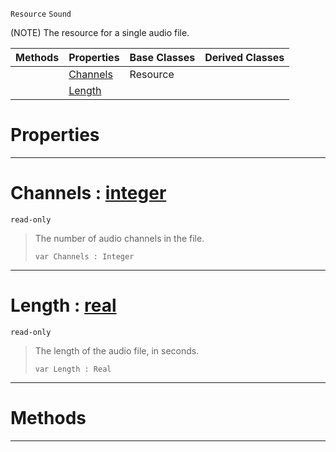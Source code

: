  `Resource` `Sound`



(NOTE) The resource for a single audio file.

|Methods|Properties|Base Classes|Derived Classes|
|---|---|---|---|
| |[ Channels](https://github.com/ZilchEngine/ZilchDocs/blob/master/code_reference/class_reference/sound.markdown#channels-zero-engine-doc)|Resource| |
| |[ Length](https://github.com/ZilchEngine/ZilchDocs/blob/master/code_reference/class_reference/sound.markdown#length-zero-engine-docum)| | |


 #  Properties


---  
 #  Channels : [integer](https://github.com/ZilchEngine/ZilchDocs/blob/master/code_reference/nada_base_types/integer.markdown)

 `read-only`

> The number of audio channels in the file.
> ``` lang=cpp, name=Nada
> var Channels : Integer


---  
 #  Length : [real](https://github.com/ZilchEngine/ZilchDocs/blob/master/code_reference/nada_base_types/real.markdown)

 `read-only`

> The length of the audio file, in seconds.
> ``` lang=cpp, name=Nada
> var Length : Real


---  
 #  Methods


---  
 

 